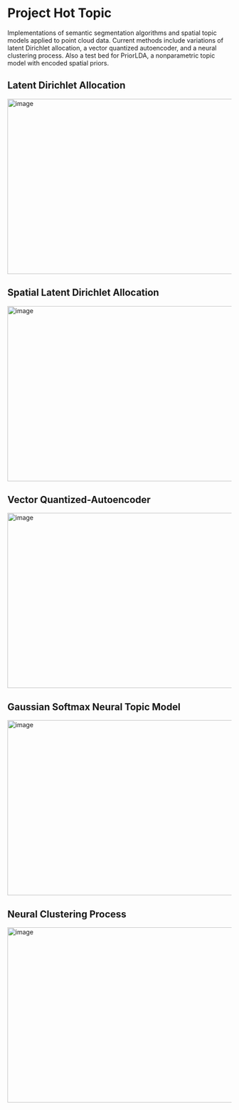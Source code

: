 # Project Hot Topic
Implementations of semantic segmentation algorithms and spatial topic models applied to point cloud data. Current methods include variations of latent Dirichlet allocation, a vector quantized autoencoder, and a neural clustering process. Also a test bed for PriorLDA, a nonparametric topic model with encoded spatial priors.

## Latent Dirichlet Allocation
<img width="794" height="394" alt="image" src="https://github.com/user-attachments/assets/1b502547-de26-45b9-b302-83412ed029f9" />

## Spatial Latent Dirichlet Allocation
<img width="794" height="394" alt="image" src="https://github.com/user-attachments/assets/bd733681-f5d0-422f-aad2-5a1234681c06" />

## Vector Quantized-Autoencoder
<img width="794" height="394" alt="image" src="https://github.com/user-attachments/assets/e77e0b9d-71a4-42c9-b4b0-b0f4b12c93a5" />

## Gaussian Softmax Neural Topic Model
<img width="794" height="394" alt="image" src="https://github.com/user-attachments/assets/18b17d1e-ad88-4b6a-9c34-86ac1426f008" />

## Neural Clustering Process
<img width="794" height="394" alt="image" src="https://github.com/user-attachments/assets/f0323f56-9c0b-4697-be10-7901a347a85f" />

